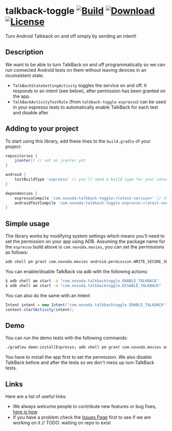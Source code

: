 # talkback-toggle [![Build](https://ci.novoda.com/buildStatus/icon?job=talkback-toggle)](https://ci.novoda.com/job/talkback-toggle/lastBuild/console) [![Download](https://api.bintray.com/packages/novoda/maven/talkback-toggle/images/download.svg)](https://bintray.com/novoda/maven/talkback-toggle/_latestVersion) [![License](https://raw.githubusercontent.com/novoda/novoda/master/assets/btn_apache_lisence.png)](LICENSE.txt)

Turn Android Talkback on and off simply by sending an intent!

## Description

We want to be able to turn TalkBack on and off programmatically so we can run connected Android tests on them without leaving devices in an inconsistent state.

- `TalkBackStateSettingActivity` toggles the service on and off. It responds to an intent (see below), after permission has been granted on the app.
- `TalkBackActivityTestRule` (from `talkback-toggle-espresso`) can be used in your espresso tests to automatically enable TalkBack for each test and disable after

## Adding to your project

To start using this library, add these lines to the `build.gradle` of your project:

```groovy
repositories {
    jcenter() // not on jcenter yet
}

android {
    testBuildType 'espresso' // you'll need a build type for your connected android tests
}

dependencies {
    espressoCompile 'com.novoda:talkback-toggle:<latest-version>' // the core library
    androidTestCompile 'com.novoda:talkback-toggle-espresso:<latest-version>' // if you need the TalkBackActivityTestRule
}
```

## Simple usage

The library works by modifying system settings which means you'll need to set the permission on your app using ADB. Assuming the package name for the `espresso` build above is `com.novoda.movies`, you can set the permissions as follows:

```bash
adb shell pm grant com.novoda.movies android.permission.WRITE_SECURE_SETTINGS
```

You can enable/disable TalkBack via adb with the following actions:

```bash
$ adb shell am start -a "com.novoda.talkbacktoggle.ENABLE_TALKBACK"
$ adb shell am start -a "com.novoda.talkbacktoggle.DISABLE_TALKBACK"
```

You can also do the same with an Intent:

```java
Intent intent = new Intent("com.novoda.talkbacktoggle.ENABLE_TALKBACK")
context.startActivity(intent);
```

## Demo

You can run the demo tests with the following commands:

```bash
./gradlew demo:installEspresso; adb shell pm grant com.novoda.movies android.permission.WRITE_SECURE_SETTINGS; adb shell am start -a "com.novoda.talkbacktoggle.DISABLE_TALKBACK"; ./gradlew demo:cAT; adb shell am start -a "com.novoda.talkbacktoggle.DISABLE_TALKBACK";
```

You have to install the app first to set the permission. We also disable TalkBack before and after the tests so we don't mess up non-TalkBack tests.

## Links

Here are a list of useful links:

 * We always welcome people to contribute new features or bug fixes, [here is how](https://github.com/novoda/novoda/blob/master/CONTRIBUTING.md)
 * If you have a problem check the [Issues Page](https://github.com/novoda/talkback-toggle/issues) first to see if we are working on it // TODO: waiting on repo to exist
